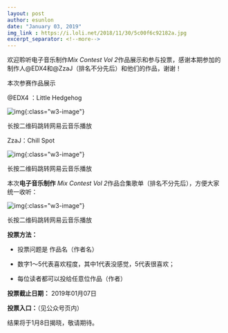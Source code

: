 ```yaml
---
layout: post
author: esunlon
date: "January 03, 2019"
img_link : https://i.loli.net/2018/11/30/5c00f6c92182a.jpg
excerpt_separator: <!--more-->
---
```

欢迎聆听电子音乐制作*Mix Contest Vol 2*作品展示和参与投票，感谢本期参加的制作人@EDX4和@ZzaJ（排名不分先后）和他们的作品，谢谢！
<!--more-->
本次参赛作品展示

@EDX4 ：Little Hedgehog

![img](https://mmbiz.qpic.cn/mmbiz_png/8oksrnAIruKc0KXAW6KiaLbHxiae7eagQxnCssLpvpzbqfBVFWPtGoHHcS73LQepKqjibThiblCibkgHFCEhEHmat3A/0?wx_fmt=png){:class="w3-image"}

长按二维码跳转网易云音乐播放

ZzaJ：Chill Spot

![img](https://mmbiz.qpic.cn/mmbiz_png/8oksrnAIruKc0KXAW6KiaLbHxiae7eagQxnCssLpvpzbqfBVFWPtGoHHcS73LQepKqjibThiblCibkgHFCEhEHmat3A/0?wx_fmt=png){:class="w3-image"}

长按二维码跳转网易云音乐播放

本次**电子音乐制作** *Mix Contest Vol 2*作品合集歌单（排名不分先后），方便大家统一收听：

![img](https://mmbiz.qpic.cn/mmbiz_png/8oksrnAIruKc0KXAW6KiaLbHxiae7eagQxNV4HaRRiabDLx5UZibn7IMR1C7FBopibaFiaQ6692yaAbuMjfLibp3flafw/640?wx_fmt=png){:class="w3-image"}

长按二维码跳转网易云音乐播放

**投票方法：**

- 投票问题是 作品名（作者名）

- 数字1～5代表喜欢程度，其中1代表没感觉，5代表很喜欢；

- 每位读者都可以投给任意位作品（作者）


**投票截止日期：** 2019年01月07日

**投票入口：**（见公众号页内）

结果将于1月8日揭晓，敬请期待。
